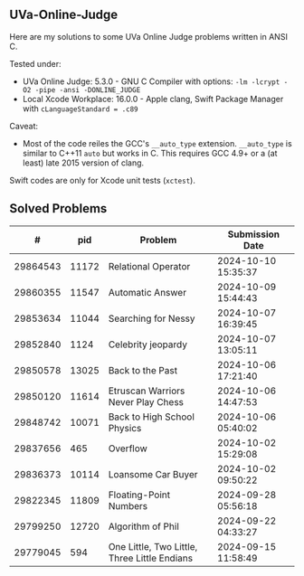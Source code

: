## UVa-Online-Judge

Here are my solutions to some UVa Online Judge problems written in ANSI C.

Tested under:

- UVa Online Judge: 5.3.0 - GNU C Compiler with options: `-lm -lcrypt -O2 -pipe -ansi -DONLINE_JUDGE`
- Local Xcode Workplace: 16.0.0 - Apple clang, Swift Package Manager with `cLanguageStandard = .c89`

Caveat:

- Most of the code reiles the GCC's `__auto_type` extension. `__auto_type` is similar to C++11 `auto` but works in C. This requires GCC 4.9+ or a (at least) late 2015 version of clang. 

Swift codes are only for Xcode unit tests (`xctest`).

## Solved Problems


| # | pid | Problem | Submission Date |
|--|--|--|--|
| 29864543 | 11172 | Relational Operator | 2024-10-10 15:35:37 |
| 29860355 | 11547 | Automatic Answer | 2024-10-09 15:44:43 |
| 29853634 | 11044 | Searching for Nessy | 2024-10-07 16:39:45 |
| 29852840 | 1124 | Celebrity jeopardy | 2024-10-07 13:05:11 |
| 29850578 | 13025 | Back to the Past | 2024-10-06 17:21:40 |
| 29850120 | 11614 | Etruscan Warriors Never Play Chess | 2024-10-06 14:47:53 |
| 29848742 | 10071 | Back to High School Physics | 2024-10-06 05:40:02 |
| 29837656 | 465 | Overflow | 2024-10-02 15:29:08 |
| 29836373 | 10114 | Loansome Car Buyer | 2024-10-02 09:50:22 |
| 29822345 | 11809 | Floating-Point Numbers | 2024-09-28 05:56:18 |
| 29799250 | 12720 | Algorithm of Phil | 2024-09-22 04:33:27 |
| 29779045 | 594 | One Little, Two Little, Three Little Endians | 2024-09-15 11:58:49 |

